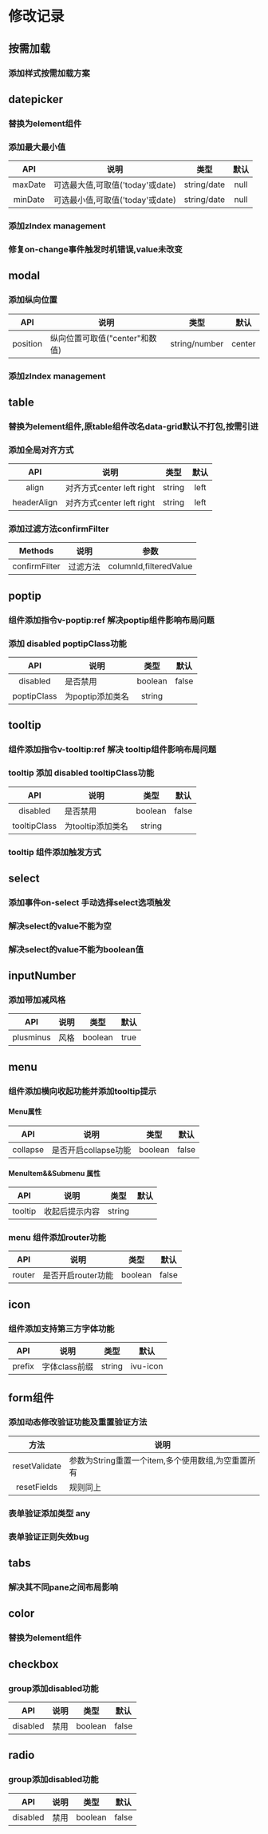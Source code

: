 # 修改记录

## 按需加载

### 添加样式按需加载方案

## datepicker

### 替换为element组件

### 添加最大最小值

|   API   | 说明                      |      类型     |  默认  |
| :-----: | ----------------------- | :---------: | :--: |
| maxDate | 可选最大值,可取值('today'或date) | string/date | null |
| minDate | 可选最小值,可取值('today'或date) | string/date | null |

### 添加zIndex management

### 修复on-change事件触发时机错误,value未改变

## modal

### 添加纵向位置

|    API   | 说明                   |       类型      |   默认   |
| :------: | -------------------- | :-----------: | :----: |
| position | 纵向位置可取值("center"和数值) | string/number | center |

### 添加zIndex management

## table

### 替换为element组件,原table组件改名data-grid默认不打包,按需引进

### 添加全局对齐方式

|     API     | 说明                    |   类型   |  默认  |
| :---------: | --------------------- | :----: | :--: |
|    align    | 对齐方式center left right | string | left |
| headerAlign | 对齐方式center left right | string | left |

### 添加过滤方法confirmFilter

|    Methods    | 说明   |           参数           |
| :-----------: | ---- | :--------------------: |
| confirmFilter | 过滤方法 | columnId,filteredValue |

## poptip

### 组件添加指令v-poptip:ref 解决poptip组件影响布局问题

### 添加 disabled  poptipClass功能

|     API     | 说明          |    类型   |   默认  |
| :---------: | ----------- | :-----: | :---: |
|   disabled  | 是否禁用        | boolean | false |
| poptipClass | 为poptip添加类名 |  string |       |

## tooltip

### 组件添加指令v-tooltip:ref 解决 tooltip组件影响布局问题

### tooltip 添加 disabled  tooltipClass功能

|      API     | 说明           |    类型   |   默认  |
| :----------: | ------------ | :-----: | :---: |
|   disabled   | 是否禁用         | boolean | false |
| tooltipClass | 为tooltip添加类名 |  string |       |

### tooltip 组件添加触发方式

## select

### 添加事件on-select 手动选择select选项触发

### 解决select的value不能为空

### 解决select的value不能为boolean值

## inputNumber

### 添加带加减风格

|    API    | 说明  |    类型   |  默认  |
| :-------: | --- | :-----: | :--: |
| plusminus | 风格  | boolean | true |

## menu

### 组件添加横向收起功能并添加tooltip提示

#### Menu属性

|    API   | 说明             |    类型   |   默认  |
| :------: | -------------- | :-----: | :---: |
| collapse | 是否开启collapse功能 | boolean | false |

#### MenuItem&&Submenu 属性

|   API   | 说明      |   类型   |  默认 |
| :-----: | ------- | :----: | :-: |
| tooltip | 收起后提示内容 | string |     |

### menu 组件添加router功能

|   API  | 说明           |    类型   |   默认  |
| :----: | ------------ | :-----: | :---: |
| router | 是否开启router功能 | boolean | false |

## icon

### 组件添加支持第三方字体功能

|   API  | 说明        |   类型   |    默认    |
| :----: | --------- | :----: | :------: |
| prefix | 字体class前缀 | string | ivu-icon |

## form组件

### 添加动态修改验证功能及重置验证方法

|       方法      | 说明                              |
| :-----------: | ------------------------------- |
| resetValidate | 参数为String重置一个item,多个使用数组,为空重置所有 |
|  resetFields  | 规则同上                            |

### 表单验证添加类型 any

### 表单验证正则失效bug

## tabs

### 解决其不同pane之间布局影响

## color

### 替换为element组件

## checkbox

### group添加disabled功能

|    API   | 说明  |    类型   |   默认  |
| :------: | --- | :-----: | :---: |
| disabled | 禁用  | boolean | false |

## radio

### group添加disabled功能

|    API   | 说明  |    类型   |   默认  |
| :------: | --- | :-----: | :---: |
| disabled | 禁用  | boolean | false |
